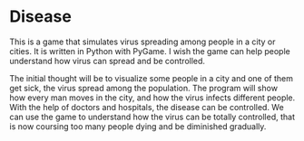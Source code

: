 Disease
=========

This is a game that simulates virus spreading among people in a city or cities. It is written in Python with PyGame. I wish the game can help people understand how virus can spread and be controlled.

The initial thought will be to visualize some people in a city and one of them get sick, the virus spread among the population. The program will show how every man moves in the city, and how the virus infects different people. With the help of doctors and hospitals, the disease can be controlled. We can use the game to understand how the virus can be totally controlled, that is now coursing too many people dying and be diminished gradually.